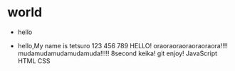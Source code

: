 # world
- hello

- hello,My name is tetsuro
123
456
789
HELLO!
oraoraoraoraoraoraora!!!!
mudamudamudamudamuda!!!!!
8second keika!
git enjoy!
JavaScript
HTML
CSS
